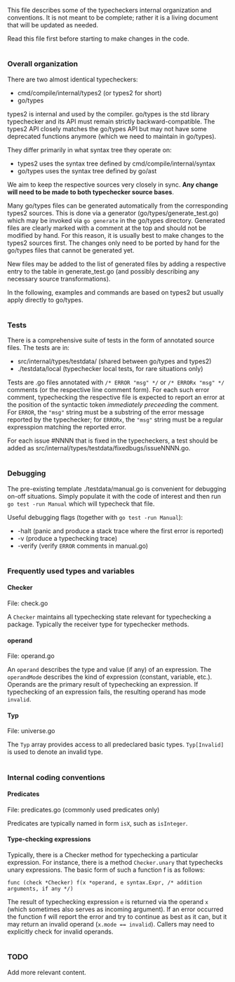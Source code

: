 This file describes some of the typecheckers internal organization and conventions.
It is not meant to be complete; rather it is a living document that will be updated
as needed.

Read this file first before starting to make changes in the code.

#
### Overall organization

There are two almost identical typecheckers:

- cmd/compile/internal/types2 (or types2 for short)
- go/types

types2 is internal and used by the compiler.
go/types is the std library typechecker and its API must remain strictly
backward-compatible.
The types2 API closely matches the go/types API but may not have some
deprecated functions anymore (which we need to maintain in go/types).

They differ primarily in what syntax tree they operate on:

- types2 uses the syntax tree defined by cmd/compile/internal/syntax
- go/types uses the syntax tree defined by go/ast

We aim to keep the respective sources very closely in sync.
**Any change will need to be made to both typechecker source bases**.

Many go/types files can be generated automatically from the
corresponding types2 sources.
This is done via a generator (go/types/generate_test.go) which may be invoked via
`go generate` in the go/types directory.
Generated files are clearly marked with a comment at the top and should not
be modified by hand.
For this reason, it is usually best to make changes to the types2 sources first.
The changes only need to be ported by hand for the go/types files that cannot
be generated yet.

New files may be added to the list of generated files by adding a respective
entry to the table in generate_test.go (and possibly describing any necessary
source transformations).

In the following, examples and commands are based on types2 but usually apply
directly to go/types.


#
### Tests

There is a comprehensive suite of tests in the form of annotated source files.
The tests are in:

- src/internal/types/testdata/ (shared between go/types and types2)
- ./testdata/local (typechecker local tests, for rare situations only)

Tests are .go files annotated with `/* ERROR "msg" */` or `/* ERRORx "msg" */`
comments (or the respective line comment form).
For each such error comment, typechecking the respective file is expected to
report an error at the position of the syntactic token _immediately preceeding_
the comment.
For `ERROR`, the `"msg"` string must be a substring of the error message
reported by the typechecker;
for `ERRORx`, the `"msg"` string must be a regular expresspion matching the
reported error.

For each issue #NNNN that is fixed in the typecheckers, a test
should be added as src/internal/types/testdata/fixedbugs/issueNNNN.go.


#
### Debugging

The pre-existing template ./testdata/manual.go is convenient for debugging
on-off situations. Simply populate it with the code of interest and then
run `go test -run Manual` which will typecheck that file.

Useful debugging flags (together with `go test -run Manual`):

- -halt (panic and produce a stack trace where the first error is reported)
- -v    (produce a typechecking trace)
- -verify       (verify `ERROR` comments in manual.go)


#
### Frequently used types and variables

#### Checker

File: check.go

A `Checker` maintains all typechecking state relevant for typechecking a package.
Typically the receiver type for typechecker methods.


#### operand

File: operand.go

An `operand` describes the type and value (if any) of an expression.
The `operandMode` describes the kind of expression (constant, variable, etc.).
Operands are the primary result of typechecking an expression.
If typechecking of an expression fails, the resulting operand has mode `invalid`.


#### Typ

File: universe.go

The `Typ` array provides access to all predeclared basic types.
`Typ[Invalid]` is used to denote an invalid type.


#
### Internal coding conventions

#### Predicates

File: predicates.go (commonly used predicates only)

Predicates are typically named in form `isX`, such as `isInteger`.

#### Type-checking expressions

Typically, there is a Checker method for typechecking a particular expression.
For instance, there is a method `Checker.unary` that typechecks unary expressions.
The basic form of such a function f is as follows:
```
func (check *Checker) f(x *operand, e syntax.Expr, /* addition arguments, if any */)
```
The result of typechecking expression `e` is returned via the operand `x`
(which sometimes also serves as incoming argument).
If an error occurred the function f will report the error and try to continue
as best as it can, but it may return an invalid operand (`x.mode == invalid`).
Callers may need to explicitly check for invalid operands.


#
### TODO

Add more relevant content.
